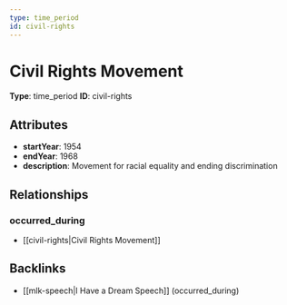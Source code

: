 ```yaml
---
type: time_period
id: civil-rights
---
```


# Civil Rights Movement

**Type**: time_period
**ID**: civil-rights

## Attributes

- **startYear**: 1954
- **endYear**: 1968
- **description**: Movement for racial equality and ending discrimination

## Relationships

### occurred_during

- [[civil-rights|Civil Rights Movement]]

## Backlinks

- [[mlk-speech|I Have a Dream Speech]] (occurred_during)


